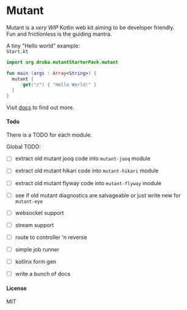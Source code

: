 # Mutant

Mutant is a _very WIP_ Kotlin web kit aiming to be developer friendly.  
Fun and frictionless is the guiding mantra.

A tiny "Hello world" example:  
`Start.kt`
```kotlin
import org.droba.mutantStarterPack.mutant

fun main (args : Array<String>) {
  mutant {
      get("/") { "Hello World!" }
  }
}
```

Visit [docs](https://statikowsky.github.io/mutant/) to find out more.


#### Todo

There is a TODO for each module.  

Global TODO:
- [ ] extract old mutant jooq code into `mutant-jooq` module
- [ ] extract old mutant hikari code into `mutant-hikari` module
- [ ] extract old mutant flyway code into `mutant-flyway` module
- [ ] see if old mutant diagnostics are salvageable or just write new for `mutant-eye`
- [ ] websocket support
- [ ] stream support
- [ ] route to controller 'n reverse
- [ ] simple job runner
- [ ] kotlinx form gen
- [ ] write a bunch of docs


#### License   

MIT
